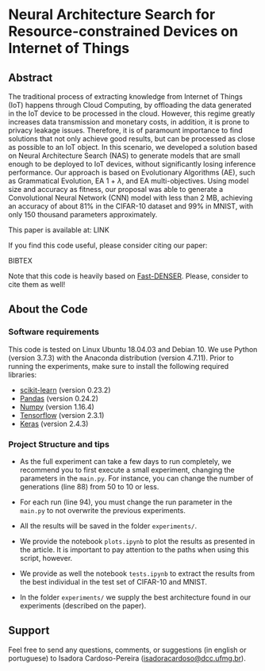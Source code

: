 # Neural Architecture Search for Resource-constrained Devices on Internet of Things

## Abstract

The traditional process of extracting knowledge from Internet of Things (IoT) happens through Cloud Computing, by offloading the data generated in the IoT device to be processed in the cloud. 
However, this regime greatly increases data transmission and monetary costs, in addition, it is prone to privacy leakage issues. 
Therefore, it is of paramount importance to find solutions that not only achieve good results, but can be processed as close as possible to an IoT object. 
In this scenario, we developed a solution based on Neural Architecture Search (NAS) to generate models that are small enough to be deployed to IoT devices, without significantly losing inference performance. 
Our approach is based on Evolutionary Algorithms (AE), such as Grammatical Evolution, EA 1 + $\lambda$, and EA multi-objectives. 
Using model size and accuracy as fitness, our proposal was able to generate a Convolutional Neural Network (CNN) model with less than 2 MB, achieving an accuracy of about 81% in the CIFAR-10 dataset and 99% in MNIST, with only 150 thousand parameters approximately. 

This paper is available at: LINK

If you find this code useful, please consider citing our paper:

BIBTEX

Note that this code is heavily based on [Fast-DENSER](https://github.com/fillassuncao/fast-denser). 
Please, consider to cite them as well!

## About the Code

### Software requirements

This code is tested on Linux Ubuntu 18.04.03 and Debian 10. 
We use Python (version 3.7.3) with the Anaconda distribution (version 4.7.11). 
Prior to running the experiments, make sure to install the following required libraries:

- [scikit-learn](https://scikit-learn.org/stable/) (version 0.23.2)
- [Pandas](https://pandas.pydata.org/) (version 0.24.2)
- [Numpy](https://numpy.org/) (version 1.16.4)
- [Tensorflow](https://www.tensorflow.org/) (version 2.3.1)
- [Keras](https://keras.io/) (version 2.4.3)


### Project Structure and tips

- As the full experiment can take a few days to run completely, we recommend you to first execute a small experiment, changing the parameters in the ``main.py``. 
For instance, you can change the number of generations (line 88) from 50 to 10 or less.

- For each run (line 94), you must change the run parameter in the ``main.py`` to not overwrite the previous experiments.

- All the results will be saved in the folder ``experiments/``.

- We provide the notebook ``plots.ipynb`` to plot the results as presented in the article. 
It is important to pay attention to the paths when using this script, however.

- We provide as well the notebook ``tests.ipynb`` to extract the results from the best individual in the test set of CIFAR-10 and MNIST.

- In the folder ``experiments/`` we supply the best architecture found in our experiments (described on the paper).


## Support

Feel free to send any questions, comments, or suggestions (in english or portuguese) to Isadora Cardoso-Pereira (isadoracardoso@dcc.ufmg.br).
